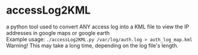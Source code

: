 # accessLog2KML
a python tool used to convert ANY access log into a KML file to view the IP addresses in google maps or google earth <br />
Example usage: `./accessLog2KML.py /var/log/auth.log > auth_log_map.kml` <br />
Warning! This may take a long time, depending on the log file's length.

